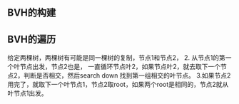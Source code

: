 ## BVH的构建

## BVH的遍历
给定两棵树，两棵树有可能是同一棵树的复制，节点1和节点2，
2. 从节点1的第一个叶节点出发，节点2也是， 一直循环节点叶2，如果节点叶2，就去取下一个节点2，判断是否相交，然后search down 找到第一组相交的叶节点。
3.如果节点2用完了，就取下一个叶节点1，节点2取root，如果两个root是相同的，节点2就从叶节点1出发。
